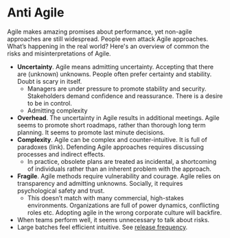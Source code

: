 # Anti Agile

Agile makes amazing promises about performance, yet non-agile approaches are still widespread. People even attack Agile approaches. What’s happening in the real world? Here's an overview of common the risks and misinterpretations of Agile.

- **Uncertainty**. Agile means admitting uncertainty. Accepting that there are (unknown) unknowns. People often prefer certainty and stability. Doubt is scary in itself. 
  - Managers are under pressure to promote stability and security. Stakeholders demand confidence and reassurance. There is a desire to be in control.
  - Admitting complexity
- **Overhead**. The uncertainty in Agile results in additional meetings. Agile seems to promote short roadmaps, rather than thorough long term planning. It seems to promote last minute decisions.
- **Complexity**. Agile can be complex and counter-intuitive. It is full of paradoxes (link). Defending Agile approaches requires discussing processes and indirect effects.
  - In practice, obsolete plans are treated as incidental, a shortcoming of individuals rather than an inherent problem with the approach.
- **Fragile**. Agile methods require vulnerability and courage. Agile relies on transparency and admitting unknowns. Socially, it requires psychological safety and trust. 
  - This doesn’t match with many commercial, high-stakes environments. Organizations are full of power dynamics, conflicting roles etc. Adopting agile in the wrong corporate culture will backfire.
- When teams perform well, it seems unnecessary to talk about risks.
- Large batches feel efficient intuitive. See [release frequency](../labour/release-frequency.md).

